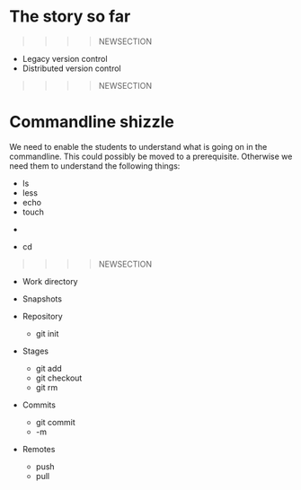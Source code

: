 # The story so far

>>>>NEWSECTION
- Legacy version control
- Distributed version control
>>>>NEWSECTION
# Commandline shizzle
We need to enable the students to understand what is going on in the commandline.
This could possibly be moved to a prerequisite.
Otherwise we need them to understand the following things:
- ls
- less
- echo
- touch
- >
- cd

>>>>NEWSECTION
- Work directory
- Snapshots
- Repository
  - git init
- Stages
  - git add
  - git checkout
  - git rm
- Commits
  - git commit
  - -m

- Remotes
  - push
  - pull